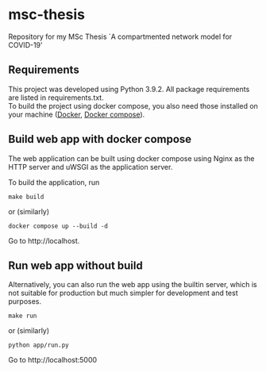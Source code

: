 # msc-thesis
Repository for my MSc Thesis `A compartmented network model for COVID-19'

## Requirements
This project was developed using Python 3.9.2. All package requirements are listed in requirements.txt.  
To build the project using docker compose, you also need those installed on your machine
([Docker](https://docs.docker.com/engine/install/), [Docker compose](https://docs.docker.com/compose/install/)).

## Build web app with docker compose
The web application can be built using docker compose using Nginx as the HTTP server and uWSGI as the application 
server.

To build the application, run

```shell
make build
```

or (similarly)
```shell
docker compose up --build -d
```

Go to http://localhost.

## Run web app without build
Alternatively, you can also run the web app using the builtin server, which is not suitable for 
production but much simpler for development and test purposes.

```shell
make run
```

or (similarly)

```shell
python app/run.py
```

Go to http://localhost:5000
